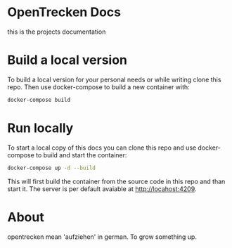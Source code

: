 # OpenTrecken Docs

this is the projects documentation

# Build a local version

To build a local version for your personal needs or while writing clone this repo.
Then use docker-compose to build a new container with:

```bash
docker-compose build
```

# Run locally

To start a local copy of this docs you can clone this repo and use docker-compose to build and start the container:

```bash
docker-compose up -d --build
```

This will first build the container from the source code in this repo and than start it.
The server is per default avaiable at [http://locahost:4209](http://localhost:4209).

# About
opentrecken mean 'aufziehen' in german. To grow something up.